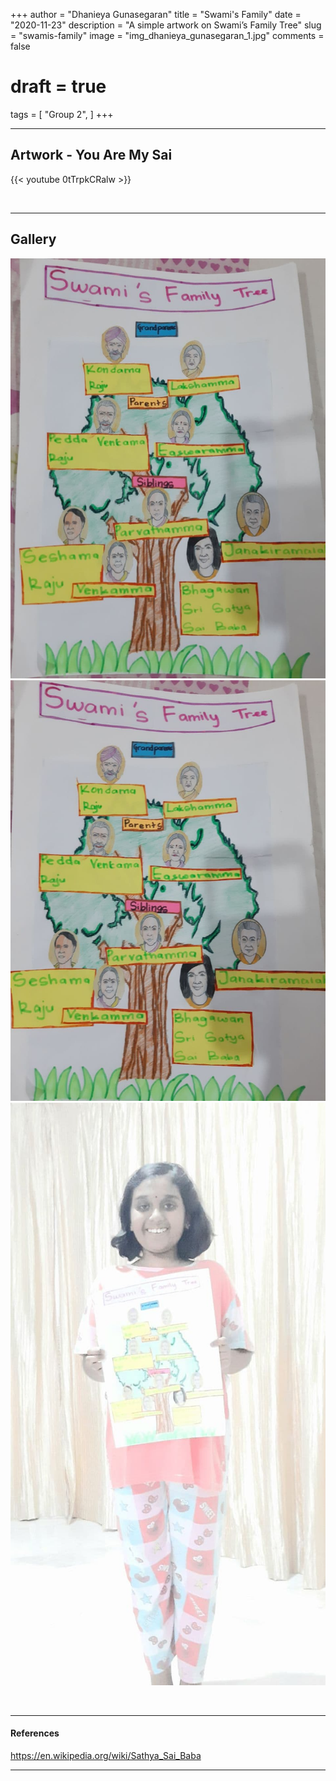 +++
author = "Dhanieya Gunasegaran"
title = "Swami's Family"
date = "2020-11-23"
description = "A simple artwork on Swami’s Family Tree"
slug = "swamis-family"
image = "img_dhanieya_gunasegaran_1.jpg"
comments = false
# draft = true
tags = [
    "Group 2",
]
+++

---

## Artwork - You Are My Sai

{{< youtube 0tTrpkCRalw >}}

<br>

---

## Gallery

![](img_dhanieya_gunasegaran_1.jpg) ![](img_dhanieya_gunasegaran_2.jpg) ![](img_dhanieya_gunasegaran_3.jpg)

<br>

---

#### References

https://en.wikipedia.org/wiki/Sathya_Sai_Baba

---

